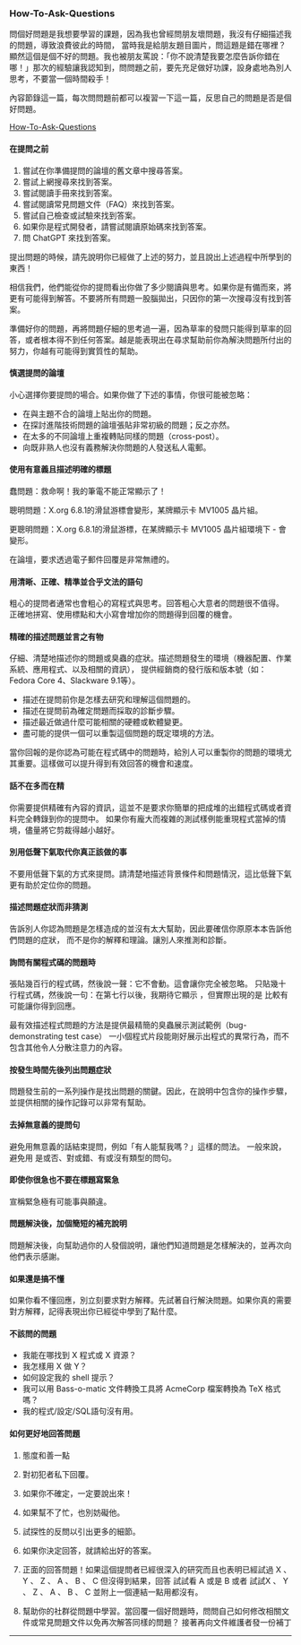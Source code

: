 ### How-To-Ask-Questions

問個好問題是我想要學習的課題，因為我也曾經問朋友壞問題，我沒有仔細描述我的問題，導致浪費彼此的時間，
當時我是給朋友題目圖片，問這題是錯在哪裡？顯然這個是個不好的問題。我也被朋友罵說：「你不說清楚我要怎麼告訴你錯在哪！」那次的經驗讓我認知到，問問題之前，要先充足做好功課，設身處地為別人思考，不要當一個時間殺手！

內容節錄這一篇，每次問問題前都可以複習一下這一篇，反思自己的問題是否是個好問題。

[How-To-Ask-Questions](https://github.com/ryanhanwu/How-To-Ask-Questions-The-Smart-Way)

#### 在提問之前

1. 嘗試在你準備提問的論壇的舊文章中搜尋答案。
2. 嘗試上網搜尋來找到答案。
3. 嘗試閱讀手冊來找到答案。
4. 嘗試閱讀常見問題文件（FAQ）來找到答案。
5. 嘗試自己檢查或試驗來找到答案。
6. 如果你是程式開發者，請嘗試閱讀原始碼來找到答案。
7. 問 ChatGPT 來找到答案。

提出問題的時候，請先說明你已經做了上述的努力，並且說出上述過程中所學到的東西！

相信我們，他們能從你的提問看出你做了多少閱讀與思考。如果你是有備而來，將更有可能得到解答。不要將所有問題一股腦拋出，只因你的第一次搜尋沒有找到答案。

準備好你的問題，再將問題仔細的思考過一遍，因為草率的發問只能得到草率的回答，或者根本得不到任何答案。越是能表現出在尋求幫助前你為解決問題所付出的努力，你越有可能得到實質性的幫助。

#### 慎選提問的論壇

小心選擇你要提問的場合。如果你做了下述的事情，你很可能被忽略：

- 在與主題不合的論壇上貼出你的問題。
- 在探討進階技術問題的論壇張貼非常初級的問題；反之亦然。
- 在太多的不同論壇上重複轉貼同樣的問題（cross-post）。
- 向既非熟人也沒有義務解決你問題的人發送私人電郵。

#### 使用有意義且描述明確的標題

蠢問題：救命啊！我的筆電不能正常顯示了！

聰明問題：X.org 6.8.1的滑鼠游標會變形，某牌顯示卡 MV1005 晶片組。

更聰明問題：X.org 6.8.1的滑鼠游標，在某牌顯示卡 MV1005 晶片組環境下 - 會變形。

在論壇，要求透過電子郵件回覆是非常無禮的。

#### 用清晰、正確、精準並合乎文法的語句

粗心的提問者通常也會粗心的寫程式與思考。回答粗心大意者的問題很不值得。
正確地拼寫、使用標點和大小寫會增加你的問題得到回覆的機會。

#### 精確的描述問題並言之有物

仔細、清楚地描述你的問題或臭蟲的症狀。描述問題發生的環境（機器配置、作業系統、應用程式、以及相關的資訊），
提供經銷商的發行版和版本號（如：Fedora Core 4、Slackware 9.1等）。

- 描述在提問前你是怎樣去研究和理解這個問題的。
- 描述在提問前為確定問題而採取的診斷步驟。
- 描述最近做過什麼可能相關的硬體或軟體變更。
- 盡可能的提供一個可以重製這個問題的既定環境的方法。

當你回報的是你認為可能在程式碼中的問題時，給別人可以重製你的問題的環境尤其重要。這樣做可以提升得到有效回答的機會和速度。

#### 話不在多而在精

你需要提供精確有內容的資訊，這並不是要求你簡單的把成堆的出錯程式碼或者資料完全轉錄到你的提問中。
如果你有龐大而複雜的測試樣例能重現程式當掉的情境，儘量將它剪裁得越小越好。

#### 別用低聲下氣取代你真正該做的事

不要用低聲下氣的方式來提問。請清楚地描述背景條件和問題情況，這比低聲下氣更有助於定位你的問題。

#### 描述問題症狀而非猜測

告訴別人你認為問題是怎樣造成的並沒有太大幫助，因此要確信你原原本本告訴他們問題的症狀，
而不是你的解釋和理論。讓別人來推測和診斷。

#### 詢問有關程式碼的問題時

張貼幾百行的程式碼，然後說一聲：它不會動。這會讓你完全被忽略。
只貼幾十行程式碼，然後說一句：在第七行以後，我期待它顯示 <x>，但實際出現的是 <y>比較有可能讓你得到回應。

最有效描述程式問題的方法是提供最精簡的臭蟲展示測試範例（bug-demonstrating test case）
一小個程式片段能剛好展示出程式的異常行為，而不包含其他令人分散注意力的內容。

#### 按發生時間先後列出問題症狀

問題發生前的一系列操作是找出問題的關鍵。因此，在說明中包含你的操作步驟，並提供相關的操作記錄可以非常有幫助。

#### 去掉無意義的提問句

避免用無意義的話結束提問，例如「有人能幫我嗎？」這樣的問法。 
一般來說，避免用 是或否、對或錯、有或沒有類型的問句。

#### 即使你很急也不要在標題寫緊急

宣稱緊急極有可能事與願違。

#### 問題解決後，加個簡短的補充說明

問題解決後，向幫助過你的人發個說明，讓他們知道問題是怎樣解決的，並再次向他們表示感謝。

#### 如果還是搞不懂

如果你看不懂回應，別立刻要求對方解釋。先試著自行解決問題。如果你真的需要對方解釋，記得表現出你已經從中學到了點什麼。

#### 不該問的問題

- 我能在哪找到 X 程式或 X 資源？
- 我怎樣用 X 做 Y？
- 如何設定我的 shell 提示？
- 我可以用 Bass-o-matic 文件轉換工具將 AcmeCorp 檔案轉換為 TeX 格式嗎？
- 我的程式/設定/SQL語句沒有用。

#### 如何更好地回答問題

1. 態度和善一點
2. 對初犯者私下回覆。
3. 如果你不確定，一定要說出來！
4. 如果幫不了忙，也別妨礙他。
5. 試探性的反問以引出更多的細節。
6. 如果你決定回答，就請給出好的答案。
7. 正面的回答問題！如果這個提問者已經很深入的研究而且也表明已經試過 X 、 Y 、 Z 、 A 、 B 、 C 但沒得到結果，回答 試試看 A 或是 B 或者 試試X 、 Y 、 Z 、 A 、 B 、 C 並附上一個連結一點用都沒有。

8. 幫助你的社群從問題中學習。當回覆一個好問題時，問問自己如何修改相關文件或常見問題文件以免再次解答同樣的問題？
接著再向文件維護者發一份補丁
--- 